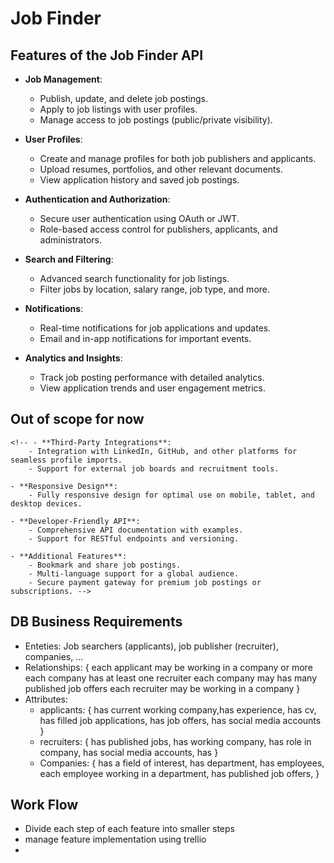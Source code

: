 # Job Finder
## Features of the Job Finder API

- **Job Management**:
	- Publish, update, and delete job postings.
	- Apply to job listings with user profiles.
	- Manage access to job postings (public/private visibility).

- **User Profiles**:
	- Create and manage profiles for both job publishers and applicants.
	- Upload resumes, portfolios, and other relevant documents.
	- View application history and saved job postings.

- **Authentication and Authorization**:
	- Secure user authentication using OAuth or JWT.
	- Role-based access control for publishers, applicants, and administrators.

- **Search and Filtering**:
	- Advanced search functionality for job listings.
	- Filter jobs by location, salary range, job type, and more.

- **Notifications**:
	- Real-time notifications for job applications and updates.
	- Email and in-app notifications for important events.

- **Analytics and Insights**:
	- Track job posting performance with detailed analytics.
	- View application trends and user engagement metrics.

## Out of scope for now
	<!-- - **Third-Party Integrations**:
		- Integration with LinkedIn, GitHub, and other platforms for seamless profile imports.
		- Support for external job boards and recruitment tools.

	- **Responsive Design**:
		- Fully responsive design for optimal use on mobile, tablet, and desktop devices.

	- **Developer-Friendly API**:
		- Comprehensive API documentation with examples.
		- Support for RESTful endpoints and versioning.

	- **Additional Features**:
		- Bookmark and share job postings.
		- Multi-language support for a global audience.
		- Secure payment gateway for premium job postings or subscriptions. -->

## DB Business Requirements
- Enteties: Job searchers (applicants), job publisher (recruiter), companies, ...
- Relationships: {
	each applicant may be working in a company or more
	each company has at least one recruiter
	each company may has many published job offers
	each recruiter may be working in a company
}
- Attributes: 
	- applicants: {
		has current working company,has experience, has cv, 
		has filled job applications, has job offers, has social media accounts
	}
	- recruiters: {
		has published jobs, has working company, has role in company, 
		has social media accounts, has 
	}
	- Companies: {
		has a field of interest, has department, has employees,
		each employee working in a department, has published job offers, 
	}
## Work Flow
- Divide each step of each feature into smaller steps 
- manage feature implementation using trellio
- 